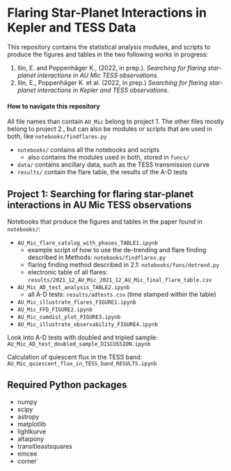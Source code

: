 # Flaring Star-Planet Interactions in Kepler and TESS Data

This repository contains the statistical analysis modules, and scripts to produce the figures and tables in the two following works in progress:

1. Ilin, E. and Poppenhäger K., (2022, in prep.). *Searching for flaring star-planet interactions in AU Mic TESS observations.*
2. Ilin, E., Poppenhäger K. et al. (2022, in prep.) *Searching for flaring star-planet interactions in Kepler and TESS observations.*

#### How to navigate this repository

All file names than contain `AU_Mic` belong to project 1. The other files mostly belong to project 2., but can also be modules or scripts that are used in both, like `notebooks/findflares.py`

- `notebooks/` contains all the notebooks and scripts 
  - also contains the modules used in both, stored in `funcs/`
- `data/` contains ancillary data, such as the TESS transmission curve
- `results/` contain the flare table, the results of the A-D tests

## Project 1: Searching for flaring star-planet interactions in AU Mic TESS observations

Notebooks that produce the figures and tables in the paper found in `notebooks/`:

- `AU_Mic_flare_catalog_with_phases_TABLE1.ipynb`
  - example script of how to use the de-trending and flare finding described in Methods: `notebooks/findflares.py`
  - flaring finding method described in 2.1: `notebooks/funs/detrend.py`
  - electronic table of all flares: `results/2021_12_AU_Mic_2021_12_AU_Mic_final_flare_table.csv`
- `AU_Mic_AD_test_analysis_TABLE2.ipynb`
  - all A-D tests: `results/adtests.csv` (time stamped within the table) 
- `AU_Mic_illustrate_flares_FIGURE1.ipynb`
- `AU_Mic_FFD_FIGURE2.ipynb`
- `AU_Mic_cumdist_plot_FIGURE3.ipynb`
- `AU_Mic_illustrate_observability_FIGURE4.ipynb`

Look into A-D tests with doubled and tripled sample: `AU_Mic_AD_test_doubled_sample_DISCUSSION.ipynb`

Calculation of quiescent flux in the TESS band: `AU_Mic_quiescent_flux_in_TESS_band_RESULTS.ipynb`



## Required Python packages

- numpy
- scipy
- astropy
- matplotlib
- lightkurve
- altaipony
- transitleastsquares
- emcee
- corner`
